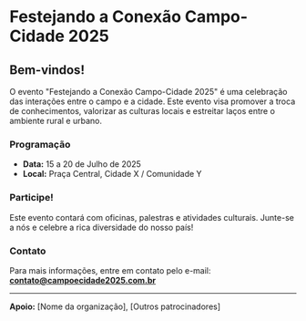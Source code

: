 # Festejando a Conexão Campo-Cidade 2025

## Bem-vindos!

O evento "Festejando a Conexão Campo-Cidade 2025" é uma celebração das interações entre o campo e a cidade. Este evento visa promover a troca de conhecimentos, valorizar as culturas locais e estreitar laços entre o ambiente rural e urbano.

### Programação

- **Data:** 15 a 20 de Julho de 2025
- **Local:** Praça Central, Cidade X / Comunidade Y

### Participe!

Este evento contará com oficinas, palestras e atividades culturais. Junte-se a nós e celebre a rica diversidade do nosso país!

### Contato
Para mais informações, entre em contato pelo e-mail: **contato@campoecidade2025.com.br**

---

**Apoio:** [Nome da organização], [Outros patrocinadores]

